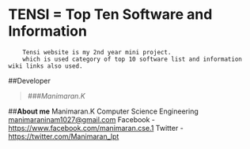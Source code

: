 # TENSI = Top Ten Software and Information
        Tensi website is my 2nd year mini project.
        which is used category of top 10 software list and information wiki links also used.

##Developer
>###*Manimaran.K*

##**About me**
        Manimaran.K
        Computer Science Engineering
        manimaraninam1027@gmail.com
        Facebook - https://www.facebook.com/manimaran.cse.1
        Twitter - https://twitter.com/Manimaran_lpt
